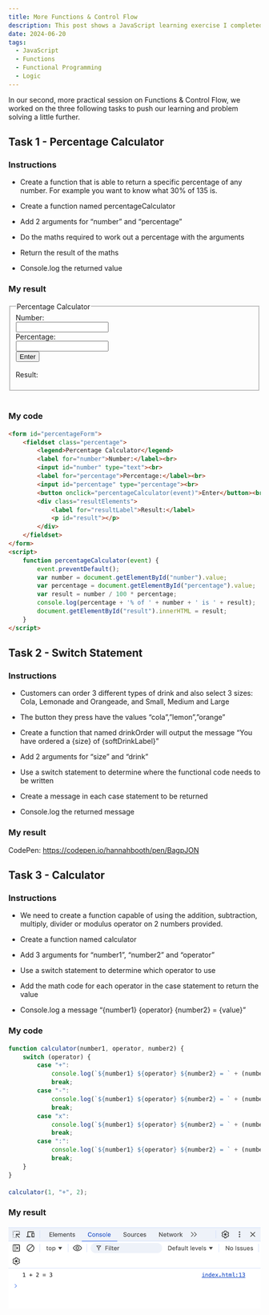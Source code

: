 ```yaml
---
title: More Functions & Control Flow
description: This post shows a JavaScript learning exercise I completed.
date: 2024-06-20
tags:
  - JavaScript
  - Functions
  - Functional Programming
  - Logic
---
```


In our second, more practical session on Functions & Control Flow, we worked on the three following tasks to push our learning and problem solving a little further.

<h2>Task 1 - Percentage Calculator</h2>
<h3>Instructions</h3>
<ul>
    <li><p>Create a function that is able to return a specific percentage of any number. For example you want to know what 30% of 135 is.</p></li>
    <li><p>Create a function named percentageCalculator</p></li>
    <li><p>Add 2 arguments for “number” and “percentage”</p></li>
    <li><p>Do the maths required to work out a percentage with the arguments</p></li>
    <li><p>Return the result of the maths</p></li>
    <li><p>Console.log the returned value</p></li>
</ul>

<h3>My result</h3>

<form id="percentageForm">
    <fieldset class="percentage">
        <legend>Percentage Calculator</legend>
        <label for="number">Number:</label><br>
        <input id="number" type="text"><br>
        <label for="percentage">Percentage:</label><br>
        <input id="percentage" type="percentage"><br>
        <button onclick="percentageCalculator(event)">Enter</button><br><br>
        <div class="resultElements">
            <label for="resultLabel">Result:</label>
            <p id="result"></p>
        </div>
    </fieldset>
</form>
<br>

<h3>My code</h3> 

```html
<form id="percentageForm">
    <fieldset class="percentage">
        <legend>Percentage Calculator</legend>
        <label for="number">Number:</label><br>
        <input id="number" type="text"><br>
        <label for="percentage">Percentage:</label><br>
        <input id="percentage" type="percentage"><br>
        <button onclick="percentageCalculator(event)">Enter</button><br><br>
        <div class="resultElements">
            <label for="resultLabel">Result:</label>
            <p id="result"></p>
        </div>
    </fieldset>
</form>
<script>
    function percentageCalculator(event) {
        event.preventDefault();
        var number = document.getElementById("number").value;
        var percentage = document.getElementById("percentage").value;
        var result = number / 100 * percentage; 
        console.log(percentage + '% of ' + number + ' is ' + result);
        document.getElementById("result").innerHTML = result;
    }   
</script>
```


<h2>Task 2 - Switch Statement</h2>
<h3>Instructions</h3>
<ul>
    <li><p>Customers can order 3 different types of drink and also select 3 sizes: Cola, Lemonade and Orangeade, and Small, Medium and Large</p></li>
    <li><p>The button they press have the values “cola”,”lemon”,”orange”</p></li>
    <li><p>Create a function that named drinkOrder will output the message “You have ordered a {size} of {softDrinkLabel}”</p></li>
    <li><p>Add 2 arguments for “size” and “drink”</p></li>
    <li><p>Use a switch statement to determine where the functional code needs to be written</p></li>
    <li><p>Create a message in each case statement to be returned</p></li>
    <li><p>Console.log the returned message</p></li>
</ul>

<h3>My result</h3>

<p>CodePen: <a href="https://codepen.io/hannahbooth/pen/BagpJON" target="_blank">https://codepen.io/hannahbooth/pen/BagpJON</a></p>


<h2>Task 3 - Calculator</h2>

<h3>Instructions</h3>
<ul>
    <li><p>We need to create a function capable of using the addition, subtraction, multiply, divider or modulus operator on 2 numbers provided.</p></li>
    <li><p>Create a function named calculator</p></li>
    <li><p>Add 3 arguments for “number1”, “number2” and “operator”</p></li>
    <li><p>Use a switch statement to determine which operator to use</p></li>
    <li><p>Add the math code for each operator in the case statement to return the value</p></li>
    <li><p>Console.log a message “{number1} {operator} {number2} = {value}”</p></li>
</ul>

<h3>My code</h3>

```js
function calculator(number1, operator, number2) {
    switch (operator) {
        case "+":
            console.log(`${number1} ${operator} ${number2} = ` + (number1 + number2));
            break;
        case "-":
            console.log(`${number1} ${operator} ${number2} = ` + (number1 - number2));
            break;
        case "x":
            console.log(`${number1} ${operator} ${number2} = ` + (number1 * number2));
            break;
        case ":":
            console.log(`${number1} ${operator} ${number2} = ` + (number1 / number2));
            break;
    }
}

calculator(1, "+", 2);
```

<h3>My result</h3>
<img class="calculator-screenshot" src="/assets/images/more-fns-control-flow/Screenshot 2024-07-31 at 15.44.20.png" alt="screenshot of my result in the console">

<script>
    function percentageCalculator(event) {
        event.preventDefault();
        var number = document.getElementById("number").value;
        var percentage = document.getElementById("percentage").value;
        var result = number / 100 * percentage; 
        console.log(percentage + '% of ' + number + ' is ' + result);
        document.getElementById("result").innerHTML = result;
    }   
</script>